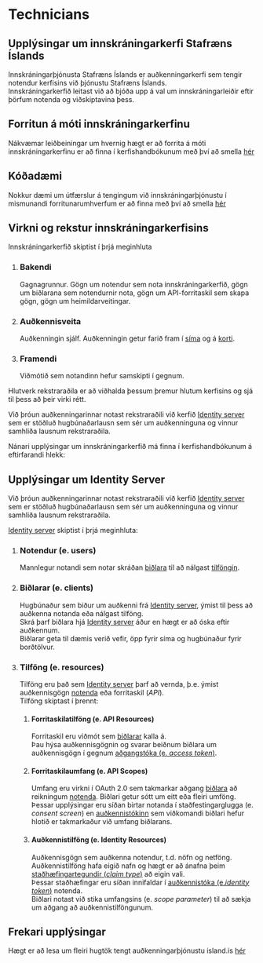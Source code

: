 # Technicians

## Upplýsingar um innskráningarkerfi Stafræns Íslands

Innskráningarþjónusta Stafræns Íslands er auðkenningarkerfi sem tengir notendur kerfisins við þjónustu Stafræns Íslands.  
Innskráningarkerfið leitast við að bjóða upp á val um innskráningarleiðir eftir þörfum notenda og viðskiptavina þess.

## Forritun á móti innskráningarkerfinu

Nákvæmar leiðbeiningar um hvernig hægt er að forrita á móti innskráningarkerfinu er að finna í kerfishandbókunum með því að smella [hér](https://github.com/island-is/island.is/tree/main/handbook/technical-overview/auth/system)

## Kóðadæmi

Nokkur dæmi um útfærslur á tengingum við innskráningarþjónustu í mismunandi forritunarumhverfum er að finna með því að smella [hér](https://github.com/island-is/identity-server.samples)

## Virkni og rekstur innskráningarkerfisins

Innskráningarkerfið skiptist í þrjá meginhluta

1.  ### Bakendi

    Gagnagrunnur. Gögn um notendur sem nota innskráningarkerfið, gögn um biðlarana sem notendurnir nota, gögn um API-forritaskil sem skapa gögn, gögn um heimildarveitingar.

2.  ### Auðkennisveita

    Auðkenningin sjálf. Auðkenningin getur farið fram í
    [síma](../instructions/client/edit/README.md#sim-card) og á
    [korti](../instructions/client/edit/README.md#identity-card).

3.  ### Framendi

    Viðmótið sem notandinn hefur samskipti í gegnum.

Hlutverk rekstraraðila er að viðhalda þessum þremur hlutum kerfisins og sjá til þess að þeir virki rétt.

Við þróun auðkenningarinnar notast rekstraraðili við kerfið
[Identity server](#ids4) sem er stöðluð hugbúnaðarlausn sem sér um auðkenninguna og vinnur samhliða lausnum rekstraraðila.

Nánari upplýsingar um innskráningarkerfið má finna í kerfishandbókunum á eftirfarandi hlekk:

## <a name="ids4"></a>Upplýsingar um Identity Server

Við þróun auðkenningarinnar notast rekstraraðili við kerfið [Identity server](https://identityserver.io/) sem er stöðluð hugbúnaðarlausn sem sér um auðkenninguna og vinnur samhliða lausnum rekstraraðila.

[Identity server](https://identityserver.io/) skiptist í þrjá meginhluta:

1.  ### Notendur (e. users)

    Mannlegur notandi sem notar skráðan [biðlara](../instructions/client/README.md)
    til að nálgast [tilföngin](../instructions/resources/README.md).

2.  ### Biðlarar (e. clients)

    Hugbúnaður sem biður um auðkenni frá [Identity server](https://identityserver.io/), ýmist til þess að auðkenna notanda eða nálgast tilföng.  
    Skrá þarf biðlara hjá [Identity server](https://identityserver.io/) áður en hægt er að óska eftir auðkennum.  
    Biðlarar geta til dæmis verið vefir, öpp fyrir síma og hugbúnaður fyrir borðtölvur.

3.  ### Tilföng (e. resources)

    Tilföng eru það sem [Identity server](https://identityserver.io/) þarf að vernda, þ.e. ýmist auðkennisgögn [notenda](../instructions/users/) eða
    forritaskil (_API_).  
    Tilföng skiptast í þrennt:

    1.  #### Forritaskilatilföng (e. API Resources)

        Forritaskil eru viðmót sem [biðlarar](../instructions/client/README.md) kalla á.  
        Þau hýsa auðkennisgögnin og svarar beiðnum biðlara um auðkennisgögn í gegnum [aðgangstóka (e. _access token_)](../instructions/concepts.md#access-token).

    2.  #### Forritaskilaumfang (e. API Scopes)

        Umfang eru virkni í OAuth 2.0 sem takmarkar aðgang [biðlara](../instructions/client/README.md) að reikningum [notenda](../instructions/users/README.md).
        Biðlari getur sótt um eitt eða fleiri umföng.  
        Þessar upplýsingar eru síðan birtar notanda í staðfestingarglugga (e. _consent screen_) en [auðkennistókinn](../instructions/concepts.md#access-token) sem viðkomandi biðlari hefur hlotið er takmarkaður við umfang biðlarans.

    3.  #### Auðkennistilföng (e. Identity Resources)

        Auðkennisgögn sem auðkenna notendur, t.d. nöfn og netföng.  
        Auðkennistilföng hafa eigið nafn og hægt er að ánafna þeim [staðhæfingartegundir (_claim type_)](../instructions/concepts.md#claims) að eigin vali.  
        Þessar staðhæfingar eru síðan innifaldar í [auðkennistóka (e._identity token_)](../instructions/concepts.md#identity-token) notenda.  
        Biðlari notast við stika umfangsins (e. _scope parameter_) til að
        sækja um aðgang að auðkennistilföngunum.

## Frekari upplýsingar

Hægt er að lesa um fleiri hugtök tengt auðkenningarþjónustu island.is [hér](../instructions/concepts.md)
